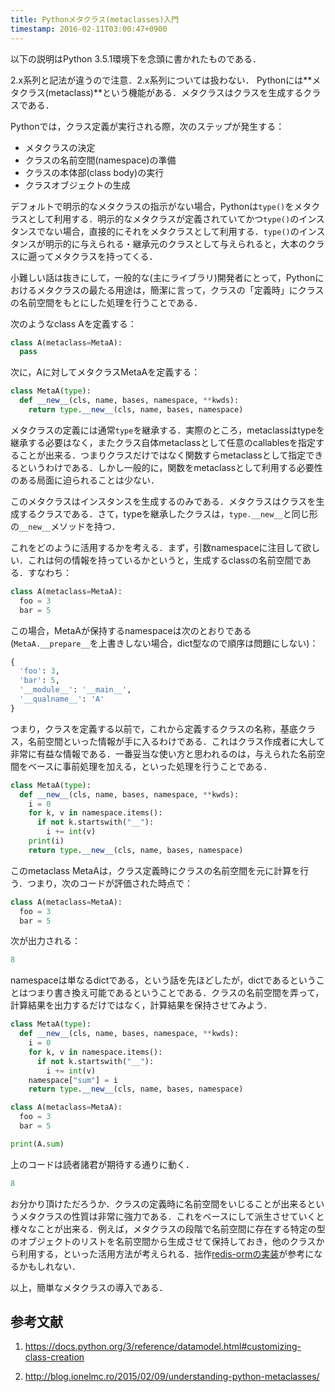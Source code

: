 ```yaml
---
title: Pythonメタクラス(metaclasses)入門 
timestamp: 2016-02-11T03:00:47+0900
---
```



以下の説明はPython 3.5.1環境下を念頭に書かれたものである．

2.x系列と記法が違うので注意．2.x系列については扱わない． 
Pythonには**メタクラス(metaclass)**という機能がある．メタクラスはクラスを生成するクラスである．

Pythonでは，クラス定義が実行される際，次のステップが発生する：

- メタクラスの決定
- クラスの名前空間(namespace)の準備
- クラスの本体部(class body)の実行
- クラスオブジェクトの生成

デフォルトで明示的なメタクラスの指示がない場合，Pythonは`type()`をメタクラスとして利用する．明示的なメタクラスが定義されていてかつ`type()`のインスタンスでない場合，直接的にそれをメタクラスとして利用する．`type()`のインスタンスが明示的に与えられる・継承元のクラスとして与えられると，大本のクラスに遡ってメタクラスを持ってくる．

小難しい話は抜きにして，一般的な(主にライブラリ)開発者にとって，Pythonにおけるメタクラスの最たる用途は，簡潔に言って，クラスの「定義時」にクラスの名前空間をもとにした処理を行うことである．



次のようなclass Aを定義する：

```python
class A(metaclass=MetaA):
  pass
```

次に，Aに対してメタクラスMetaAを定義する：

```python
class MetaA(type):
  def __new__(cls, name, bases, namespace, **kwds):
    return type.__new__(cls, name, bases, namespace)
```

メタクラスの定義には通常`type`を継承する．実際のところ，metaclassはtypeを継承する必要はなく，またクラス自体metaclassとして任意のcallablesを指定することが出来る．つまりクラスだけではなく関数すらmetaclassとして指定できるというわけである．しかし一般的に，関数をmetaclassとして利用する必要性のある局面に迫られることは少ない．

このメタクラスはインスタンスを生成するのみである．メタクラスはクラスを生成するクラスである．さて，typeを継承したクラスは，`type.__new__`と同じ形の`__new__`メソッドを持つ．

これをどのように活用するかを考える．まず，引数namespaceに注目して欲しい．これは何の情報を持っているかというと，生成するclassの名前空間である．すなわち：

```python
class A(metaclass=MetaA):
  foo = 3
  bar = 5
```

この場合，MetaAが保持するnamespaceは次のとおりである(`MetaA.__prepare__`を上書きしない場合，dict型なので順序は問題にしない)：

```python
{
  'foo': 3, 
  'bar': 5, 
  '__module__': '__main__', 
  '__qualname__': 'A'
}
```

つまり，クラスを定義する以前で，これから定義するクラスの名称，基底クラス，名前空間といった情報が手に入るわけである．これはクラス作成者に大して非常に有益な情報である．一番妥当な使い方と思われるのは，与えられた名前空間をベースに事前処理を加える，といった処理を行うことである．

```python
class MetaA(type):
  def __new__(cls, name, bases, namespace, **kwds):
    i = 0
    for k, v in namespace.items():
      if not k.startswith("__"):
        i += int(v)
    print(i)
    return type.__new__(cls, name, bases, namespace)
```

このmetaclass MetaAは，クラス定義時にクラスの名前空間を元に計算を行う．つまり，次のコードが評価された時点で：
```python
class A(metaclass=MetaA):
  foo = 3
  bar = 5
```
次が出力される：
```python
8
```

namespaceは単なるdictである，という話を先ほどしたが，dictであるということはつまり書き換え可能であるということである．クラスの名前空間を弄って，計算結果を出力するだけではなく，計算結果を保持させてみよう．

```python
class MetaA(type):
  def __new__(cls, name, bases, namespace, **kwds):
    i = 0
    for k, v in namespace.items():
      if not k.startswith("__"):
        i += int(v)
    namespace["sum"] = i
    return type.__new__(cls, name, bases, namespace)

class A(metaclass=MetaA):
  foo = 3
  bar = 5
```


```python
print(A.sum)
```

上のコードは読者諸君が期待する通りに動く．

```python
8
```

お分かり頂けただろうか．クラスの定義時に名前空間をいじることが出来るというメタクラスの性質は非常に強力である．これをベースにして派生させていくと様々なことが出来る．例えば，メタクラスの段階で名前空間に存在する特定の型のオブジェクトのリストを名前空間から生成させて保持しておき，他のクラスから利用する，といった活用方法が考えられる．拙作[redis-ormの実装](https://github.com/minamorl/redis-orm/)が参考になるかもしれない．

以上，簡単なメタクラスの導入である．

## 参考文献
1. https://docs.python.org/3/reference/datamodel.html#customizing-class-creation

2. http://blog.ionelmc.ro/2015/02/09/understanding-python-metaclasses/



